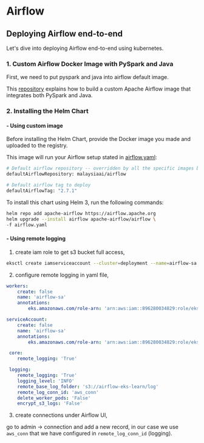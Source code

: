 # Airflow

## Deploying Airflow end-to-end

Let's dive into deploying Airflow end-to-end using kubernetes.


### 1. Custom Airflow Docker Image with PySpark and Java

First, we need to put pyspark and java into airflow default image.

This [repository](https://github.com/malaysia-ai/apache-airflow/blob/main/README.md) explains how to build a custom Apache Airflow image that integrates both PySpark and Java.

### 2. Installing the Helm Chart

#### - Using custom image

Before installing the Helm Chart, provide the Docker image you made and uploaded to the registry. 

This image will run your Airflow setup stated in [airflow.yaml](https://github.com/malaysia-ai/infra/blob/main/airflow/airflow.yaml#L68): 


```bash
# Default airflow repository -- overridden by all the specific images below
defaultAirflowRepository: malaysiaai/airflow

# Default airflow tag to deploy
defaultAirflowTag: "2.7.1"
```

To install this chart using Helm 3, run the following commands:

```bash
helm repo add apache-airflow https://airflow.apache.org
helm upgrade --install airflow apache-airflow/airflow \
-f airflow.yaml
```

#### - Using remote logging

1. create iam role to get s3 bucket full access,

```bash
eksctl create iamserviceaccount --cluster=deployment --name=airflow-sa --namespace=default --attach-policy-arn=arn:aws:iam::aws:policy/AmazonS3FullAccess --approve
```

2. configure remote logging in yaml file,

```yaml
workers:
    create: false
    name: 'airflow-sa'
    annotations:
        eks.amazonaws.com/role-arn: 'arn:aws:iam::896280034829:role/eksctl-deployment-addon-iamserviceaccount-de-Role1-DU6JB1S0FU1J'
```

```yaml
serviceAccount:
    create: false
    name: 'airflow-sa'
    annotations:
        eks.amazonaws.com/role-arn: 'arn:aws:iam::896280034829:role/eksctl-deployment-addon-iamserviceaccount-de-Role1-DU6JB1S0FU1J'
```

```yaml
 core:
    remote_logging: 'True'
```

```yaml
 logging:
    remote_logging: 'True'
    logging_level: 'INFO'
    remote_base_log_folder: 's3://airflow-eks-learn/log'
    remote_log_conn_id: 'aws_conn'
    delete_worker_pods: 'False'
    encrypt_s3_logs: 'False'
```

3. create connections under Airflow UI,

go to admin -> connection and add a new record, in our case we use `aws_conn` that we have configured in `remote_log_conn_id` (logging).
